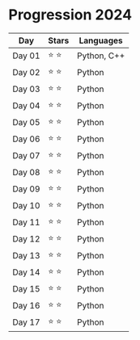 # Progression 2024

| Day    | Stars         | Languages   |
| ------ | ------------- | ----------- |
| Day 01 | :star: :star: | Python, C++ |
| Day 02 | :star: :star: | Python      |
| Day 03 | :star: :star: | Python      |
| Day 04 | :star: :star: | Python      |
| Day 05 | :star: :star: | Python      |
| Day 06 | :star: :star: | Python      |
| Day 07 | :star: :star: | Python      |
| Day 08 | :star: :star: | Python      |
| Day 09 | :star: :star: | Python      |
| Day 10 | :star: :star: | Python      |
| Day 11 | :star: :star: | Python      |
| Day 12 | :star: :star: | Python      |
| Day 13 | :star: :star: | Python      |
| Day 14 | :star: :star: | Python      |
| Day 15 | :star: :star: | Python      |
| Day 16 | :star: :star: | Python      |
| Day 17 | :star: :star: | Python      |
